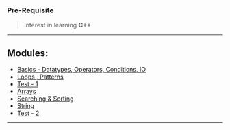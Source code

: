 
### Pre-Requisite 

>   Interest in learning **C++**

---

## Modules:

- [Basics - Datatypes, Operators, Conditions, IO](./modules/001-basics)<br>
- [Loops , Patterns](./modules/002-loops)<br>
- [Test - 1](./modules/003-test-1)<br>
- [Arrays](./modules/004-arrays)<br>
- [Searching & Sorting](./modules/005-searching-sorting)<br>
- [String](./modules/006-string)<br>
- [Test - 2](./modules/007-test-2)<br>
---
